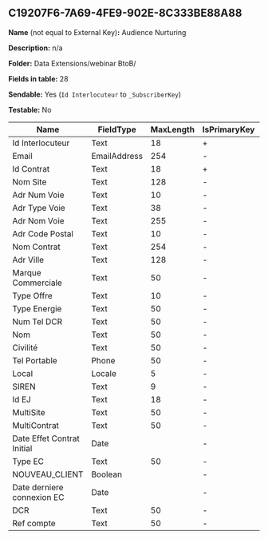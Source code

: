 ## C19207F6-7A69-4FE9-902E-8C333BE88A88

**Name** (not equal to External Key)**:** Audience Nurturing

**Description:** n/a

**Folder:** Data Extensions/webinar BtoB/

**Fields in table:** 28

**Sendable:** Yes (`Id Interlocuteur` to `_SubscriberKey`)

**Testable:** No

| Name | FieldType | MaxLength | IsPrimaryKey | IsNullable | DefaultValue |
| --- | --- | --- | --- | --- | --- |
| Id Interlocuteur | Text | 18 | + | - |  |
| Email | EmailAddress | 254 | - | + |  |
| Id Contrat | Text | 18 | + | - |  |
| Nom Site | Text | 128 | - | + |  |
| Adr Num Voie | Text | 10 | - | + |  |
| Adr Type Voie | Text | 38 | - | + |  |
| Adr Nom Voie | Text | 255 | - | + |  |
| Adr Code Postal | Text | 10 | - | + |  |
| Nom Contrat | Text | 254 | - | + |  |
| Adr Ville | Text | 128 | - | + |  |
| Marque Commerciale | Text | 50 | - | + |  |
| Type Offre | Text | 10 | - | + |  |
| Type Energie | Text | 50 | - | + |  |
| Num Tel DCR | Text | 50 | - | + |  |
| Nom | Text | 50 | - | + |  |
| Civilité | Text | 50 | - | + |  |
| Tel Portable | Phone | 50 | - | + |  |
| Local | Locale | 5 | - | + |  |
| SIREN | Text | 9 | - | + |  |
| Id EJ | Text | 18 | - | - |  |
| MultiSite | Text | 50 | - | + |  |
| MultiContrat | Text | 50 | - | + |  |
| Date Effet Contrat Initial | Date |  | - | + |  |
| Type EC | Text | 50 | - | + |  |
| NOUVEAU_CLIENT | Boolean |  | - | + |  |
| Date derniere connexion EC | Date |  | - | + |  |
| DCR | Text | 50 | - | + |  |
| Ref compte | Text | 50 | - | + |  |
